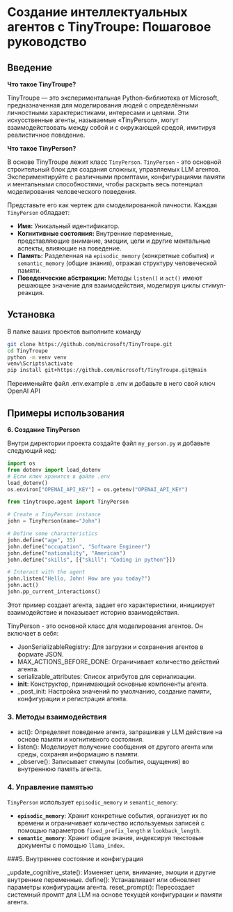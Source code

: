 # Создание интеллектуальных агентов с TinyTroupe: Пошаговое руководство

## Введение

**Что такое TinyTroupe?**

TinyTroupe — это экспериментальная Python-библиотека от Microsoft, предназначенная для моделирования людей с определёнными личностными характеристиками, интересами и целями. Эти искусственные агенты, называемые «TinyPerson», могут взаимодействовать между собой и с окружающей средой, имитируя реалистичное поведение.

**Что такое TinyPerson?**

В основе TinyTroupe лежит класс `TinyPerson`. 
`TinyPerson` - это основной строительный блок для создания сложных, управляемых LLM агентов.  
Экспериментируйте с различными промптами, конфигурациями памяти и ментальными способностями, 
чтобы раскрыть весь потенциал моделирования человеческого поведения.

Представьте его как чертеж для смоделированной личности. Каждая `TinyPerson` обладает:

*   **Имя:** Уникальный идентификатор.
*   **Когнитивные состояния:** Внутренние переменные, представляющие внимание, эмоции, цели и другие ментальные аспекты, влияющие на поведение.
*   **Память:** Разделенная на `episodic_memory` (конкретные события) и `semantic_memory` (общие знания), отражая структуру человеческой памяти.
*   **Поведенческие абстракции:** Методы `listen()` и `act()` имеют решающее значение для взаимодействия, моделируя циклы стимул-реакция.

## Установка

В папке ваших проектов выполните команду 

```bash
git clone https://github.com/microsoft/TinyTroupe.git
cd TinyTroupe
python -m venv venv
venv\Scripts\activate
pip install git+https://github.com/microsoft/TinyTroupe.git@main
```
Переименыйте файл .env.example в .env и добавьте в него свой ключ OpenAI API


## Примеры использования


**6. Создание TinyPerson**

Внутри директории проекта создайте файл `my_person.py` и добавьте следующий код: 

```python
import os
from dotenv import load_dotenv
# Если ключ хранится в файле .env
load_dotenv()
os.environ["OPENAI_API_KEY"] = os.getenv("OPENAI_API_KEY")

from tinytroupe.agent import TinyPerson

# Create a TinyPerson instance
john = TinyPerson(name="John")

# Define some characteristics
john.define("age", 35)
john.define("occupation", "Software Engineer")
john.define("nationality", "American")
john.define("skills", [{"skill": "Coding in python"}])

# Interact with the agent
john.listen("Hello, John! How are you today?")
john.act()
john.pp_current_interactions()
```

Этот пример создает агента, задает его характеристики, инициирует взаимодействие и показывает историю взаимодействия.

TinyPerson - это основной класс для моделирования агентов. Он включает в себя:

- JsonSerializableRegistry: Для загрузки и сохранения агентов в формате JSON.
- MAX_ACTIONS_BEFORE_DONE: Ограничивает количество действий агента.
- serializable_attributes: Список атрибутов для сериализации.
- __init__: Конструктор, принимающий основные компоненты агента.
- _post_init: Настройка значений по умолчанию, создание памяти, конфигурации и регистрация агента.

### 3. Методы взаимодействия

- act(): Определяет поведение агента, запрашивая у LLM действие на основе памяти и когнитивного состояния.
- listen(): Моделирует получение сообщения от другого агента или среды, сохраняя информацию в памяти.
- _observe(): Записывает стимулы (события, ощущения) во внутреннюю память агента.

### 4. Управление памятью

`TinyPerson` использует `episodic_memory` и `semantic_memory`:
*   **`episodic_memory`**: Хранит конкретные события, организует их по времени и ограничивает количество используемых записей с помощью параметров `fixed_prefix_length` и `lookback_length`.
*   **`semantic_memory`**: Хранит общие знания, индексируя текстовые документы с помощью `llama_index`.


###5. Внутреннее состояние и конфигурация

_update_cognitive_state(): Изменяет цели, внимание, эмоции и другие внутренние переменные.
define(): Устанавливает или обновляет параметры конфигурации агента.
reset_prompt(): Пересоздает системный промпт для LLM на основе текущей конфигурации и памяти агента.
